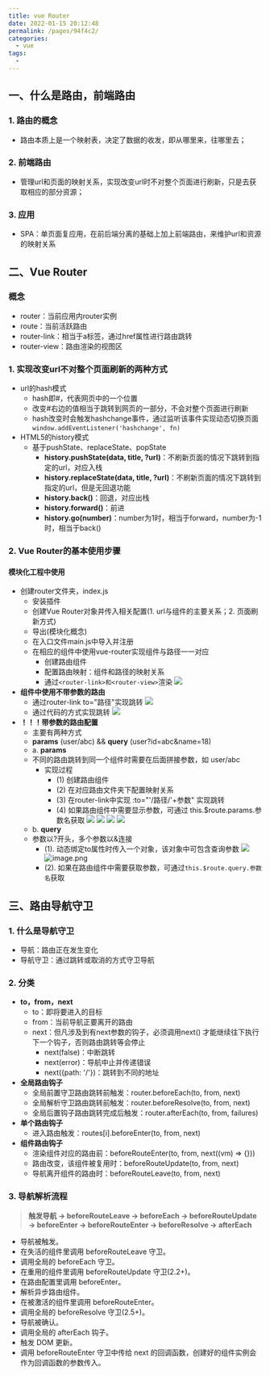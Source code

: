 ```yaml
---
title: vue Router
date: 2022-01-15 20:12:48
permalink: /pages/94f4c2/
categories:
  - vue
tags:
  - 
---
```

## 一、什么是路由，前端路由
### 1. 路由的概念
- 路由本质上是一个映射表，决定了数据的收发，即从哪里来，往哪里去；
### 2. 前端路由
- 管理url和页面的映射关系，实现改变url时不对整个页面进行刷新，只是去获取相应的部分资源；
### 3. 应用
- SPA：单页面复应用，在前后端分离的基础上加上前端路由，来维护url和资源的映射关系
## 二、Vue Router
### 概念
- router：当前应用内router实例
- route：当前活跃路由
- router-link：相当于a标签，通过href属性进行路由跳转
- router-view：路由渲染的视图区
### 1. 实现改变url不对整个页面刷新的两种方式
- url的hash模式
	- hash即#，代表网页中的一个位置
    - 改变#右边的值相当于跳转到网页的一部分，不会对整个页面进行刷新
  - hash改变时会触发hashchange事件，通过监听该事件实现动态切换页面`window.addEventListener('hashchange', fn)`
- HTML5的history模式
  - 基于pushState、replaceState、popState
	- **history.pushState(data, title, ?url)**：不刷新页面的情况下跳转到指定的url，对应入栈
    - **history.replaceState(data, title, ?url)**：不刷新页面的情况下跳转到指定的url，但是无回退功能
    - **history.back()**：回退，对应出栈
    - **history.forward()**：前进
    - **history.go(number)**：number为1时，相当于forward，number为-1时，相当于back()
### 2. Vue Router的基本使用步骤
#### **模块化工程中使用**
- 创建router文件夹，index.js
  - 安装插件
  - 创建Vue Router对象并传入相关配置(1. url与组件的主要关系；2. 页面刷新方式)
  - 导出(模块化概念)
  - 在入口文件main.js中导入并注册
  - 在相应的组件中使用vue-router实现组件与路径一一对应
    - 创建路由组件
    - 配置路由映射：组件和路径的映射关系
    - 通过```<router-link>和<router-view>```渲染
      ![](https://p6-juejin.byteimg.com/tos-cn-i-k3u1fbpfcp/d2ba125991e640ef9f744f2047b99fe6~tplv-k3u1fbpfcp-watermark.image)
- **组件中使用不带参数的路由**
  - 通过router-link to="路径"实现跳转
    ![](https://p3-juejin.byteimg.com/tos-cn-i-k3u1fbpfcp/0b256d932cda4824b07696a814f6b579~tplv-k3u1fbpfcp-watermark.image)
  - 通过代码的方式实现跳转
    ![](https://p6-juejin.byteimg.com/tos-cn-i-k3u1fbpfcp/dd9229c332074e289e8e46bce103f59f~tplv-k3u1fbpfcp-watermark.image)
- **！！！带参数的路由配置**
	- 主要有两种方式
    - **params**  (user/abc) && **query**  (user?id=abc&name=18)
    - a. **params**
    - 不同的路由跳转到同一个组件时需要在后面拼接参数，如 user/abc
      - 实现过程
        - (1) 创建路由组件
        - (2) 在对应路由文件夹下配置映射关系
        - (3) 在router-link中实现  :to="'/路径/'+参数" 实现跳转
        - (4) 如果路由组件中需要显示参数，可通过 this.$route.params.参数名获取
      ![](https://p1-juejin.byteimg.com/tos-cn-i-k3u1fbpfcp/7bf841a86cff4a6ca3c33901ed1a62a3~tplv-k3u1fbpfcp-watermark.image)
      ![](https://p1-juejin.byteimg.com/tos-cn-i-k3u1fbpfcp/504718d288d740ddb9a41217d5332cc2~tplv-k3u1fbpfcp-watermark.image)
      ![](https://p3-juejin.byteimg.com/tos-cn-i-k3u1fbpfcp/a285502dcda14aeea8e1faeb6a1ee331~tplv-k3u1fbpfcp-watermark.image)
      ![](https://p6-juejin.byteimg.com/tos-cn-i-k3u1fbpfcp/88bc82cee2914bc3876e24acaab36cd9~tplv-k3u1fbpfcp-watermark.image)
    - b. **query**
    - 参数以?开头，多个参数以&连接
      - (1). 动态绑定to属性时传入一个对象，该对象中可包含查询参数
      ![](https://p9-juejin.byteimg.com/tos-cn-i-k3u1fbpfcp/5e439cdc45034cd8a78a87ad45112dec~tplv-k3u1fbpfcp-watermark.image)
      ![image.png](https://p6-juejin.byteimg.com/tos-cn-i-k3u1fbpfcp/4a9963ecdb9e411ab6986decc7c3180b~tplv-k3u1fbpfcp-watermark.image)
      - (2). 如果在路由组件中需要获取参数，可通过`this.$route.query.参数名`获取
## 三、路由导航守卫
### 1. 什么是导航守卫
- 导航：路由正在发生变化
- 导航守卫：通过跳转或取消的方式守卫导航
### 2. 分类
- **to，from，next**
  - to：即将要进入的目标
  - from：当前导航正要离开的路由
  - next：但凡涉及到有next参数的钩子，必须调用next() 才能继续往下执行下一个钩子，否则路由跳转等会停止
    - next(false)：中断跳转
    - next(error)：导航中止并传递错误
    - next({path: '/'})：跳转到不同的地址
- **全局路由钩子**
  - 全局前置守卫路由跳转前触发：router.beforeEach(to, from, next)
  - 全局解析守卫路由跳转前触发：router.beforeResolve(to, from, next)
  - 全局后置钩子路由跳转完成后触发：router.afterEach(to, from, failures)
- **单个路由钩子**
  - 进入路由触发：routes[i].beforeEnter(to, from, next)
- **组件路由钩子**
  - 渲染组件对应的路由前：beforeRouteEnter(to, from, next((vm) => {}))
  - 路由改变，该组件被复用时：beforeRouteUpdate(to, from, next)
  - 导航离开组件的路由时：beforeRouteLeave(to, from, next)
### 3. 导航解析流程
> **触发导航 → beforeRouteLeave → beforeEach → beforeRouteUpdate → beforeEnter → beforeRouteEnter → beforeResolve → afterEach**
- 导航被触发。
- 在失活的组件里调用 beforeRouteLeave 守卫。
- 调用全局的 beforeEach 守卫。
- 在重用的组件里调用 beforeRouteUpdate 守卫(2.2+)。
- 在路由配置里调用 beforeEnter。
- 解析异步路由组件。
- 在被激活的组件里调用 beforeRouteEnter。
- 调用全局的 beforeResolve 守卫(2.5+)。
- 导航被确认。
- 调用全局的 afterEach 钩子。
- 触发 DOM 更新。
- 调用 beforeRouteEnter 守卫中传给 next 的回调函数，创建好的组件实例会作为回调函数的参数传入。